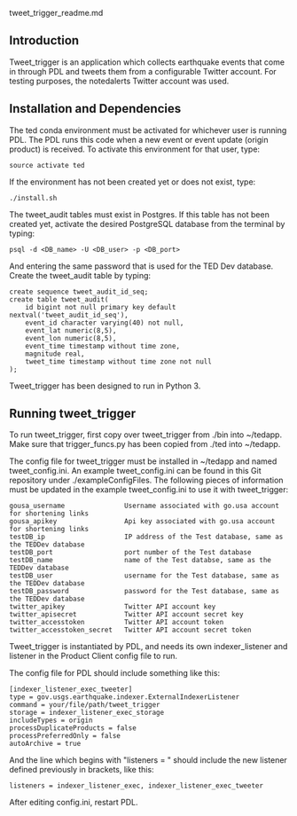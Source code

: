 tweet_trigger_readme.md

Introduction
------------

Tweet_trigger is an application which collects earthquake events that come in through PDL and tweets them from a configurable Twitter account. For testing purposes, the notedalerts Twitter account was used.

Installation and Dependencies
-----------------------------

The ted conda environment must be activated for whichever user is running PDL. The PDL runs this code when a new event or event update (origin product) is received. To activate this environment for that user, type:

    source activate ted

If the environment has not been created yet or does not exist, type:

    ./install.sh 

The tweet_audit tables must exist in Postgres. If this table has not been created yet, activate the desired PostgreSQL database from the terminal by typing:

    psql -d <DB_name> -U <DB_user> -p <DB_port>

And entering the same password that is used for the TED Dev database.
Create the tweet_audit table by typing:

    create sequence tweet_audit_id_seq;
    create table tweet_audit(
        id bigint not null primary key default nextval('tweet_audit_id_seq'),
        event_id character varying(40) not null,
        event_lat numeric(8,5),
        event_lon numeric(8,5),
        event_time timestamp without time zone,
        magnitude real,
        tweet_time timestamp without time zone not null
    );


Tweet_trigger has been designed to run in Python 3.

Running tweet_trigger
---------------------

To run tweet_trigger, first copy over tweet_trigger from ./bin into ~/tedapp. Make sure that trigger_funcs.py has been copied from ./ted into ~/tedapp.

The config file for tweet_trigger must be installed in ~/tedapp and named tweet_config.ini. An example tweet_config.ini can be found in this Git repository under ./exampleConfigFiles. The following pieces of information must be updated in the example tweet_config.ini to use it with tweet_trigger:

    gousa_username               Username associated with go.usa account for shortening links
    gousa_apikey                 Api key associated with go.usa account for shortening links
    testDB_ip                    IP address of the Test database, same as the TEDDev database
    testDB_port                  port number of the Test database
    testDB_name                  name of the Test databse, same as the TEDDev database
    testDB_user                  username for the Test database, same as the TEDDev database
    testDB_password              password for the Test database, same as the TEDDev database
    twitter_apikey               Twitter API account key
    twitter_apisecret            Twitter API account secret key
    twitter_accesstoken          Twitter API account token
    twitter_accesstoken_secret   Twitter API account secret token

Tweet_trigger is instantiated by PDL, and needs its own indexer_listener and listener in the Product Client config file to run. 

The config file for PDL should include something like this:

    [indexer_listener_exec_tweeter]
    type = gov.usgs.earthquake.indexer.ExternalIndexerListener
    command = your/file/path/tweet_trigger
    storage = indexer_listener_exec_storage
    includeTypes = origin
    processDuplicateProducts = false
    processPreferredOnly = false
    autoArchive = true

And the line which begins with "listeners = " should include the new listener defined previously in brackets, like this:
 
    listeners = indexer_listener_exec, indexer_listener_exec_tweeter

After editing config.ini, restart PDL.
